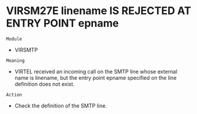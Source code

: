 # VIRSM27E linename IS REJECTED AT ENTRY POINT epname

`Module`
- VIRSMTP

`Meaning`
- VIRTEL received an incoming call on the SMTP line whose external name is linename, but the entry point epname specified on the line definition does not exist.

`Action`
- Check the definition of the SMTP line.
